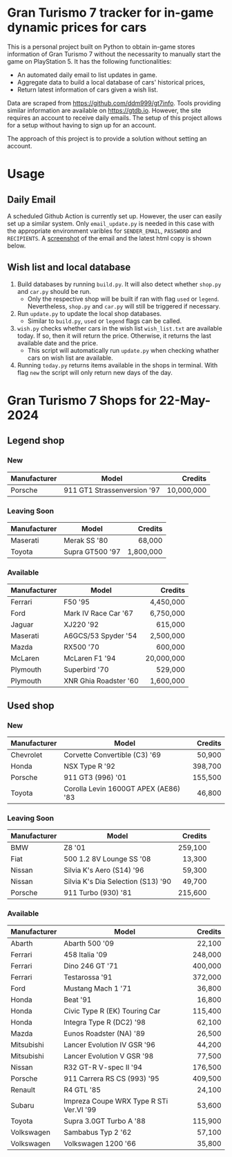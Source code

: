 # Gran Turismo 7 tracker for in-game dynamic prices for cars

This is a personal project built on Python to obtain in-game stores information of Gran Turismo 7 without the necessarity to manually start the game on PlayStation 5. It has the following functionalities:

- An automated daily email to list updates in game.
- Aggregate data to build a local database of cars' historical prices,
- Return latest information of cars given a wish list.

Data are scraped from https://github.com/ddm999/gt7info. Tools providing similar information are available on https://gtdb.io. However, the site requires an account to receive daily emails. The setup of this project allows for a setup without having to sign up for an account.

The approach of this project is to provide a solution without setting an account.

# Usage

## Daily Email

A scheduled Github Action is currently set up. However, the user can easily set up a similar system. Only `email_update.py` is needed in this case with the appropriate environment varibles for `SENDER_EMAIL`, `PASSWORD` and `RECIPIENTS`. A [screenshot](https://raw.githubusercontent.com/marcohoucheng/Gran-Turismo-7-Price-Tracker/main/data/email_screenshot.png) of the email and the latest html copy is shown below.

## Wish list and local database

1. Build databases by running `build.py`. It will also detect whether `shop.py` and `car.py` should be run.
    - Only the respective shop will be built if ran with flag `used` or `legend`. Nevertheless, `shop.py` and `car.py` will still be triggered if necessary.
2. Run `update.py` to update the local shop databases.
    - Similar to `build.py`, `used` or `legend` flags can be called.
3. `wish.py` checks whether cars in the wish list `wish_list.txt` are available today. If so, then it will return the price. Otherwise, it returns the last available date and the price.
    - This script will automatically run `update.py` when checking whather cars on wish list are available.
4. Running `today.py` returns items available in the shops in terminal. With flag `new` the script will only return new days of the day.


# Gran Turismo 7 Shops for 22-May-2024



## Legend shop

### New
 | Manufacturer | Model | Credits |
 | --- | --- | --: |
|Porsche|911 GT1 Strassenversion '97|10,000,000|

### Leaving Soon
 | Manufacturer | Model | Credits |
 | --- | --- | --: |
|Maserati|Merak SS '80|68,000|
|Toyota|Supra GT500 '97|1,800,000|

### Available
 | Manufacturer | Model | Credits |
 | --- | --- | --: |
|Ferrari|F50 '95|4,450,000|
|Ford|Mark IV Race Car '67|6,750,000|
|Jaguar|XJ220 '92|615,000|
|Maserati|A6GCS/53 Spyder '54|2,500,000|
|Mazda|RX500 '70|600,000|
|McLaren|McLaren F1 '94|20,000,000|
|Plymouth|Superbird '70|529,000|
|Plymouth|XNR Ghia Roadster '60|1,600,000|


## Used shop

### New
 | Manufacturer | Model | Credits |
 | --- | --- | --: |
|Chevrolet|Corvette Convertible (C3) '69|50,900|
|Honda|NSX Type R '92|398,700|
|Porsche|911 GT3 (996) '01|155,500|
|Toyota|Corolla Levin 1600GT APEX (AE86) '83|46,800|

### Leaving Soon
 | Manufacturer | Model | Credits |
 | --- | --- | --: |
|BMW|Z8 '01|259,100|
|Fiat|500 1.2 8V Lounge SS '08|13,300|
|Nissan|Silvia K's Aero (S14) '96|59,300|
|Nissan|Silvia K's Dia Selection (S13) '90|49,700|
|Porsche|911 Turbo (930) '81|215,600|

### Available
 | Manufacturer | Model | Credits |
 | --- | --- | --: |
|Abarth|Abarth 500 '09|22,100|
|Ferrari|458 Italia '09|248,000|
|Ferrari|Dino 246 GT '71|400,000|
|Ferrari|Testarossa '91|372,000|
|Ford|Mustang Mach 1 '71|36,800|
|Honda|Beat '91|16,800|
|Honda|Civic Type R (EK) Touring Car|115,400|
|Honda|Integra Type R (DC2) '98|62,100|
|Mazda|Eunos Roadster (NA) '89|26,500|
|Mitsubishi|Lancer Evolution IV GSR '96|44,200|
|Mitsubishi|Lancer Evolution V GSR '98|77,500|
|Nissan|R32 GT-R V-spec II '94|176,500|
|Porsche|911 Carrera RS CS (993) '95|409,500|
|Renault|R4 GTL '85|24,100|
|Subaru|Impreza Coupe WRX Type R STi Ver.VI '99|53,600|
|Toyota|Supra 3.0GT Turbo A '88|115,900|
|Volkswagen|Sambabus Typ 2 '62|57,100|
|Volkswagen|Volkswagen 1200 '66|35,800|
